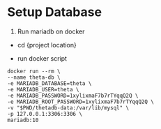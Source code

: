 # Setup Database #

1. Run mariadb on docker

  * cd {project location}

  * run docker script
  ```
  docker run --rm \
  --name theta-db \
  -e MARIADB_DATABASE=theta \
  -e MARIADB_USER=theta \
  -e MARIADB_PASSWORD=1xylixmaF7b7rTYqqQ2Q \
  -e MARIADB_ROOT_PASSWORD=1xylixmaF7b7rTYqqQ2Q \
  -v "$PWD/thetadb-data:/var/lib/mysql" \
  -p 127.0.0.1:3306:3306 \
  mariadb:10
  ```
